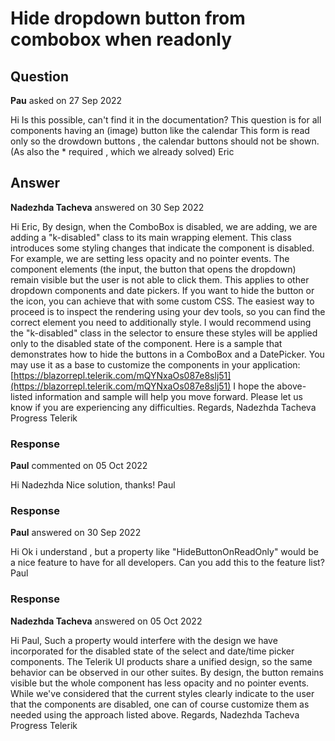 # Hide dropdown button from combobox when readonly

## Question

**Pau** asked on 27 Sep 2022

Hi Is this possible, can't find it in the documentation? This question is for all components having an (image) button like the calendar This form is read only so the drowdown buttons , the calendar buttons should not be shown. (As also the * required , which we already solved) Eric

## Answer

**Nadezhda Tacheva** answered on 30 Sep 2022

Hi Eric, By design, when the ComboBox is disabled, we are adding, we are adding a "k-disabled" class to its main wrapping element. This class introduces some styling changes that indicate the component is disabled. For example, we are setting less opacity and no pointer events. The component elements (the input, the button that opens the dropdown) remain visible but the user is not able to click them. This applies to other dropdown components and date pickers. If you want to hide the button or the icon, you can achieve that with some custom CSS. The easiest way to proceed is to inspect the rendering using your dev tools, so you can find the correct element you need to additionally style. I would recommend using the "k-disabled" class in the selector to ensure these styles will be applied only to the disabled state of the component. Here is a sample that demonstrates how to hide the buttons in a ComboBox and a DatePicker. You may use it as a base to customize the components in your application: [https://blazorrepl.telerik.com/mQYNxaOs087e8slj51](https://blazorrepl.telerik.com/mQYNxaOs087e8slj51) I hope the above-listed information and sample will help you move forward. Please let us know if you are experiencing any difficulties. Regards, Nadezhda Tacheva Progress Telerik

### Response

**Paul** commented on 05 Oct 2022

Hi Nadezhda Nice solution, thanks! Paul

### Response

**Paul** answered on 30 Sep 2022

Hi Ok i understand , but a property like "HideButtonOnReadOnly" would be a nice feature to have for all developers. Can you add this to the feature list? Paul

### Response

**Nadezhda Tacheva** answered on 05 Oct 2022

Hi Paul, Such a property would interfere with the design we have incorporated for the disabled state of the select and date/time picker components. The Telerik UI products share a unified design, so the same behavior can be observed in our other suites. By design, the button remains visible but the whole component has less opacity and no pointer events. While we've considered that the current styles clearly indicate to the user that the components are disabled, one can of course customize them as needed using the approach listed above. Regards, Nadezhda Tacheva Progress Telerik
